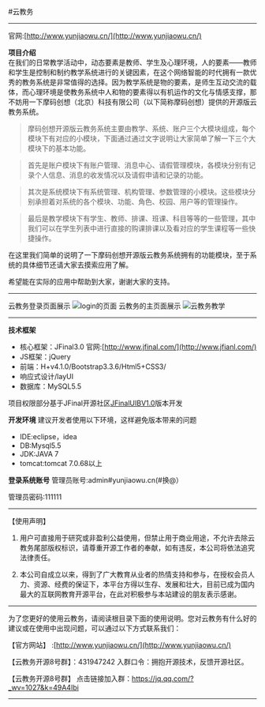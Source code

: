 #云教务

***

官网:[http://www.yunjiaowu.cn/](http://www.yunjiaowu.cn/)


**项目介绍**    
    在我们的日常教学活动中，动态要素是教师、学生及心理环境，人的要素——教师和学生是控制和制约教学系统进行的关键因素，在这个网络智能的时代拥有一款优秀的教务系统是非常值得的选择。因为教学系统是物的要素，是师生互动交流的载体，而心理环境是使教务系统中人和物的要素得以有机运作的文化与情感支撑，那不妨用一下摩码创想（北京）科技有限公司（以下简称摩码创想）提供的开源版云教务系统。

>摩码创想开源版云教务系统主要由教学、系统、账户三个大模块组成，每个模块下有对应的小模块，下面通过通过文字说明让大家简单了解一下三个大模块下的基本功能。
    
>首先是账户模块下有账户管理、消息中心、请假管理模块，各模块分别有记录个人信息、消息的收发情况以及请假申请和记录的功能。

>其次是系统模块下有系统管理、机构管理、参数管理的小模块。这些模块分别承担着对系统的各个模块、功能、角色、校园、用户等的管理操作。

>最后是教学模块下有学生、教师、排课、班课、科目等等的一些管理，其中我们可以在学生列表中进行直接的购课排课以及看对应的学生课程等一些快捷操作。
    
在这里我们简单的说明了一下摩码创想开源版云教务系统拥有的功能模块，至于系统的具体细节还请大家去摸索应用了解。
    
希望能在实际的应用中帮助到大家，谢谢大家的支持。
***
云教务登录页面展示
![login的页面](https://git.oschina.net/uploads/images/2017/0517/114352_18c43d36_1353172.png "login的页面 ")
云教务的主页面展示
![云教务教学](https://git.oschina.net/uploads/images/2017/0517/114118_54384c49_1353172.png "云教务教学")
***
**技术框架**

* 核心框架：JFinal3.0 官网:[http://www.jfinal.com/](http://www.jfianl.com/)
* JS框架：jQuery
* 前端：H+v4.1.0/Bootstrap3.3.6/Html5+CSS3/
* 响应式设计/layUI
* 数据库：MySQL5.5

项目权限部分基于JFinal开源社区[JFinalUIBV1.0](https://www.oschina.net/p/jfinaluib)版本开发

**开发环境**
建议开发者使用以下环境，这样避免版本带来的问题

* IDE:eclipse，idea
* DB:Mysql5.5
* JDK:JAVA 7
* tomcat:tomcat 7.0.68以上 

**登录系统账号**
管理员账号:admin#yunjiaowu.cn(#换@）

管理员密码:111111

***
【使用声明】 

1.  用户可直接用于研究或非盈利公益使用，但禁止用于商业用途，不允许去除云教务尾部版权标识，请尊重开源工作者的奉献，如有违反，本公司将依法追究法律责任。

2.  本公司自成立以来，得到了广大教育从业者的热情支持和参与，在授权会员人力、资源、经费的保证下，本平台方得以生存、发展和壮大，目前已成为国内最大的互联网教育开源平台，在此对积极参与本站建设的朋友表示感谢。
***

为了您更好的使用云教务，请阅读根目录下面的使用说明。您对云教务有什么好的建议或在使用中出现问题，可以通过以下方式联系我们：

【官方网站】 :[http://www.yunjiaowu.cn/](http://www.yunjiaowu.cn/)

【云教务开源8号群】：431947242 入群口令：拥抱开源技术，反馈开源社区。

【云教务开源8号群】 点击链接加入群：https://jq.qq.com/?_wv=1027&k=49A4Ibi 
***